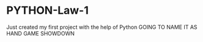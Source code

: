 # PYTHON-Law-1
Just created my first project  with the help of Python
GOING TO NAME IT AS HAND GAME SHOWDOWN
